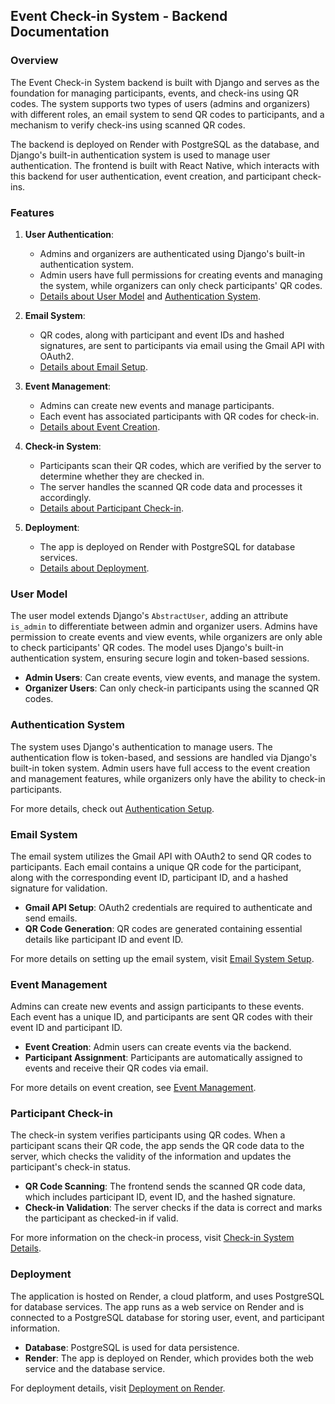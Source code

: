 ## Event Check-in System - Backend Documentation

### Overview

The Event Check-in System backend is built with Django and serves as the foundation for managing participants, events, and check-ins using QR codes. The system supports two types of users (admins and organizers) with different roles, an email system to send QR codes to participants, and a mechanism to verify check-ins using scanned QR codes.

The backend is deployed on Render with PostgreSQL as the database, and Django's built-in authentication system is used to manage user authentication. The frontend is built with React Native, which interacts with this backend for user authentication, event creation, and participant check-ins.

### Features

1. **User Authentication**:
    
    - Admins and organizers are authenticated using Django's built-in authentication system.
    - Admin users have full permissions for creating events and managing the system, while organizers can only check participants' QR codes.
    - [Details about User Model](#User-Model) and [Authentication System](#Authentication-System).
2. **Email System**:
    
    - QR codes, along with participant and event IDs and hashed signatures, are sent to participants via email using the Gmail API with OAuth2.
    - [Details about Email Setup](#Email-System).
3. **Event Management**:
    
    - Admins can create new events and manage participants.
    - Each event has associated participants with QR codes for check-in.
    - [Details about Event Creation](#Event-Management).
4. **Check-in System**:
    
    - Participants scan their QR codes, which are verified by the server to determine whether they are checked in.
    - The server handles the scanned QR code data and processes it accordingly.
    - [Details about Participant Check-in](#Check-in-System).
5. **Deployment**:
    
    - The app is deployed on Render with PostgreSQL for database services.
    - [Details about Deployment](#Deployment).

### User Model

The user model extends Django's `AbstractUser`, adding an attribute `is_admin` to differentiate between admin and organizer users. Admins have permission to create events and view events, while organizers are only able to check participants' QR codes. The model uses Django's built-in authentication system, ensuring secure login and token-based sessions.

- **Admin Users**: Can create events, view events, and manage the system.
- **Organizer Users**: Can only check-in participants using the scanned QR codes.

### Authentication System

The system uses Django's authentication to manage users. The authentication flow is token-based, and sessions are handled via Django's built-in token system. Admin users have full access to the event creation and management features, while organizers only have the ability to check-in participants.

For more details, check out [Authentication Setup](#Authentication-Setup).

### Email System

The email system utilizes the Gmail API with OAuth2 to send QR codes to participants. Each email contains a unique QR code for the participant, along with the corresponding event ID, participant ID, and a hashed signature for validation.

- **Gmail API Setup**: OAuth2 credentials are required to authenticate and send emails.
- **QR Code Generation**: QR codes are generated containing essential details like participant ID and event ID.

For more details on setting up the email system, visit [Email System Setup](#Email-System-Setup).

### Event Management

Admins can create new events and assign participants to these events. Each event has a unique ID, and participants are sent QR codes with their event ID and participant ID.

- **Event Creation**: Admin users can create events via the backend.
- **Participant Assignment**: Participants are automatically assigned to events and receive their QR codes via email.

For more details on event creation, see [Event Management](#Event-Management).

### Participant Check-in

The check-in system verifies participants using QR codes. When a participant scans their QR code, the app sends the QR code data to the server, which checks the validity of the information and updates the participant's check-in status.

- **QR Code Scanning**: The frontend sends the scanned QR code data, which includes participant ID, event ID, and the hashed signature.
- **Check-in Validation**: The server checks if the data is correct and marks the participant as checked-in if valid.

For more information on the check-in process, visit [Check-in System Details](#Check-in-System).

### Deployment

The application is hosted on Render, a cloud platform, and uses PostgreSQL for database services. The app runs as a web service on Render and is connected to a PostgreSQL database for storing user, event, and participant information.

- **Database**: PostgreSQL is used for data persistence.
- **Render**: The app is deployed on Render, which provides both the web service and the database service.

For deployment details, visit [Deployment on Render](#Deployment).
